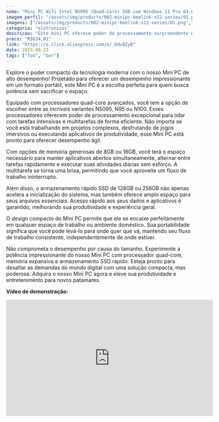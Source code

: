 ```yaml
---
nome: "Mini PC Wifi Intel N5095 (Quad-Core) SSD com Windows 11 Pro 64-Bits"
imagem_perfil: "/assets/img/products/002-minipc-beelink-s12-series/01.png"
imagens: ["/assets/img/products/002-minipc-beelink-s12-series/01.png","/assets/img/products/002-minipc-beelink-s12-series/02.png","/assets/img/products/002-minipc-beelink-s12-series/03.png","/assets/img/products/002-minipc-beelink-s12-series/04.png"]
categoria: "eletronicos"
descricao: "Este mini PC oferece poder de processamento surpreendente em um formato extremamente compacto, perfeito para tarefas intensivas e multitarefas."
preco: "R$634,81"
link: "https://s.click.aliexpress.com/e/_DdvBZyB"
date: 2023-08-23
tags: ["foo", "bar"]
---
```

Explore o poder compacto da tecnologia moderna com o nosso Mini PC de alto desempenho! Projetado para oferecer um desempenho impressionante em um formato portátil, este Mini PC é a escolha perfeita para quem busca potência sem sacrificar o espaço.

Equipado com processadores quad-core avançados, você tem a opção de escolher entre as incríveis variantes N5095, N95 ou N100. Esses processadores oferecem poder de processamento excepcional para lidar com tarefas intensivas e multitarefas de forma eficiente. Não importa se você está trabalhando em projetos complexos, desfrutando de jogos imersivos ou executando aplicativos de produtividade, esse Mini PC está pronto para oferecer desempenho ágil.

Com opções de memória generosas de 8GB ou 16GB, você terá o espaço necessário para manter aplicativos abertos simultaneamente, alternar entre tarefas rapidamente e executar suas atividades diárias sem esforço. A multitarefa se torna uma brisa, permitindo que você aproveite um fluxo de trabalho ininterrupto.

Além disso, o armazenamento rápido SSD de 128GB ou 256GB não apenas acelera a inicialização do sistema, mas também oferece amplo espaço para seus arquivos essenciais. Acesso rápido aos seus dados e aplicativos é garantido, melhorando sua produtividade e experiência geral.

O design compacto do Mini PC permite que ele se encaixe perfeitamente em qualquer espaço de trabalho ou ambiente doméstico. Sua portabilidade significa que você pode levá-lo para onde quer que vá, mantendo seu fluxo de trabalho consistente, independentemente de onde estiver.

Não comprometa o desempenho por causa do tamanho. Experimente a potência impressionante do nosso Mini PC com processador quad-core, memória expansiva e armazenamento SSD rápido. Esteja pronto para desafiar as demandas do mundo digital com uma solução compacta, mas poderosa. Adquira o nosso Mini PC agora e eleve sua produtividade e entretenimento para novos patamares.

**Vídeo de demonstração:**
<iframe 
  width="560"
  height="315"
  style="display:block"
  src="https://video.aliexpress-media.com/play/u/ae_sg_item/2213063613127/p/1/e/6/t/10301/1100047632932.mp4"
  frameborder="0"
  allow="accelerometer; autoplay; encrypted-media; gyroscope; picture-in-picture"
  allowfullscreen>
  
</iframe>